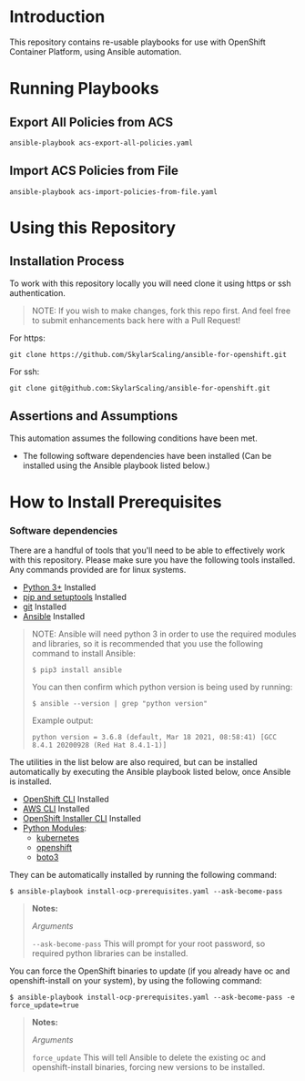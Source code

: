 # Introduction
This repository contains re-usable playbooks for use with OpenShift Container Platform, using Ansible automation.

# Running Playbooks

## Export All Policies from ACS

```
ansible-playbook acs-export-all-policies.yaml
```

## Import ACS Policies from File

```
ansible-playbook acs-import-policies-from-file.yaml
```

# Using this Repository

## Installation Process
To work with this repository locally you will need clone it using https or ssh authentication.
> NOTE: If you wish to make changes, fork this repo first. And feel free to submit enhancements back here with a Pull Request!

For https:
```
git clone https://github.com/SkylarScaling/ansible-for-openshift.git
```

For ssh:
```
git clone git@github.com:SkylarScaling/ansible-for-openshift.git
```

## Assertions and Assumptions

This automation assumes the following conditions have been met.

- The following software dependencies have been installed (Can be installed using the Ansible playbook listed below.)

# How to Install Prerequisites
### Software dependencies

There are a handful of tools that you'll need to be able to effectively work with this repository. Please make sure you have the following tools installed. 
Any commands provided are for linux systems.

- [Python 3+](https://www.python.org/downloads/) Installed
- [pip and setuptools](https://packaging.python.org/en/latest/tutorials/installing-packages/#ensure-pip-setuptools-and-wheel-are-up-to-date) Installed
- [git](https://git-scm.com/book/en/v2/Getting-Started-Installing-Git) Installed
- [Ansible](https://docs.ansible.com/ansible/latest/installation_guide/intro_installation.html) Installed

> NOTE: Ansible will need python 3 in order to use the required modules and libraries, so it is recommended that you use 
> the following command to install Ansible: 
>
> ```
> $ pip3 install ansible
> ```
> You can then confirm which python version is being used by running:
> ```
> $ ansible --version | grep "python version"
> ```
> Example output:
> ```
> python version = 3.6.8 (default, Mar 18 2021, 08:58:41) [GCC 8.4.1 20200928 (Red Hat 8.4.1-1)]
> ```

The utilities in the list below are also required, but can be installed automatically by executing the Ansible playbook listed below, once Ansible is installed.

- [OpenShift CLI](https://docs.openshift.com/container-platform/4.7/cli_reference/openshift_cli/getting-started-cli.html) Installed
- [AWS CLI](https://docs.aws.amazon.com/cli/latest/userguide/install-cliv2.html) Installed
- [OpenShift Installer CLI](https://cloud.redhat.com/openshift/install/aws/installer-provisioned) Installed
- [Python Modules](https://docs.python.org/3/installing/index.html):
  - [kubernetes](https://pypi.org/project/kubernetes/)
  - [openshift](https://pypi.org/project/openshift/)
  - [boto3](https://pypi.org/project/boto3/)
  
They can be automatically installed by running the following command: 

```
$ ansible-playbook install-ocp-prerequisites.yaml --ask-become-pass
```

> **Notes:**
>
> *Arguments*
>
> `--ask-become-pass` This will prompt for your root password, so required python libraries can be installed.

You can force the OpenShift binaries to update (if you already have oc and openshift-install on your system), by using the following command:
```
$ ansible-playbook install-ocp-prerequisites.yaml --ask-become-pass -e force_update=true
```

> **Notes:**
>
> *Arguments*
>
> `force_update` This will tell Ansible to delete the existing oc and openshift-install binaries, forcing new versions to be installed.

